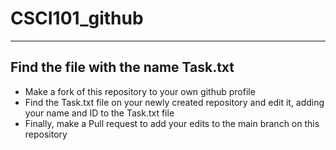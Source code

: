 # CSCI101_github
---
## Find the file with the name **Task.txt**
- Make a fork of this repository to your own github profile
- Find the Task.txt file on your newly created repository and edit it, adding your name and ID to the Task.txt file
- Finally, make a Pull request to add your edits to the main branch on this repository
